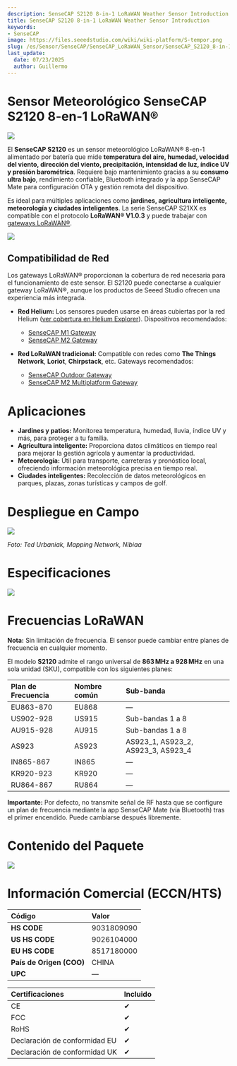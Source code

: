 ```yaml
---
description: SenseCAP S2120 8-in-1 LoRaWAN Weather Sensor Introduction
title: SenseCAP S2120 8-in-1 LoRaWAN Weather Sensor Introduction
keywords:
- SenseCAP
image: https://files.seeedstudio.com/wiki/wiki-platform/S-tempor.png
slug: /es/Sensor/SenseCAP/SenseCAP_LoRaWAN_Sensor/SenseCAP_S2120_8-in-1_LoRaWAN_Weather_Sensor/SenseCAP_S2120_8-in-1_LoRaWAN_Weather_Sensor_Introduction
last_update:
  date: 07/23/2025
  author: Guillermo
---
```


# Sensor Meteorológico SenseCAP S2120 8-en-1 LoRaWAN®

[![](https://files.seeedstudio.com/wiki/wiki%20images/S2120%20Introduction.files/Introduction146.png)](https://www.seeedstudio.com/sensecap-s2120-lorawan-8-in-1-weather-sensor-p-5436.html)

El **SenseCAP S2120** es un sensor meteorológico LoRaWAN® 8-en-1 alimentado por batería que mide **temperatura del aire, humedad, velocidad del viento, dirección del viento, precipitación, intensidad de luz, índice UV y presión barométrica**. Requiere bajo mantenimiento gracias a su **consumo ultra bajo**, rendimiento confiable, Bluetooth integrado y la app SenseCAP Mate para configuración OTA y gestión remota del dispositivo.  

Es ideal para múltiples aplicaciones como **jardines, agricultura inteligente, meteorología y ciudades inteligentes**. La serie SenseCAP S21XX es compatible con el protocolo **LoRaWAN® V1.0.3** y puede trabajar con [gateways LoRaWAN®](https://www.seeedstudio.com/LoRaWAN-Gateway-c-1936.html).

![](https://files.seeedstudio.com/wiki/wiki%20images/S2120%20Introduction.files/Introduction914.png)

## Compatibilidad de Red

Los gateways LoRaWAN® proporcionan la cobertura de red necesaria para el funcionamiento de este sensor. El S2120 puede conectarse a cualquier gateway LoRaWAN®, aunque los productos de Seeed Studio ofrecen una experiencia más integrada.

- **Red Helium:** Los sensores pueden usarse en áreas cubiertas por la red Helium ([ver cobertura en Helium Explorer](https://explorer.helium.com/)). Dispositivos recomendados:
  - [SenseCAP M1 Gateway](https://www.seeedstudio.com/SenseCAP-M1-LoRaWAN-Indoor-Gateway-US915-p-5023.html)
  - [SenseCAP M2 Gateway](https://www.seeedstudio.com/SenseCAP-M2-Data-Only-LoRaWAN-Indoor-Gateway-SX1302-US915-p-5342.html)

- **Red LoRaWAN tradicional:** Compatible con redes como **The Things Network**, **Loriot**, **Chirpstack**, etc. Gateways recomendados:
  - [SenseCAP Outdoor Gateway](https://www.seeedstudio.com/LoRaWAN-Gateway-US915-p-4306.html)
  - [SenseCAP M2 Multiplatform Gateway](https://www.seeedstudio.com/SenseCAP-Multi-Platform-LoRaWAN-Indoor-Gateway-SX1302-US915-p-5472.html)

# Aplicaciones

- **Jardines y patios:** Monitorea temperatura, humedad, lluvia, índice UV y más, para proteger a tu familia.
- **Agricultura inteligente:** Proporciona datos climáticos en tiempo real para mejorar la gestión agrícola y aumentar la productividad.
- **Meteorología:** Útil para transporte, carreteras y pronóstico local, ofreciendo información meteorológica precisa en tiempo real.
- **Ciudades inteligentes:** Recolección de datos meteorológicos en parques, plazas, zonas turísticas y campos de golf.

# Despliegue en Campo

![](https://files.seeedstudio.com/wiki/wiki%20images/S2120%20Introduction.files/Introduction3252.png)

_Foto: Ted Urbaniak, Mapping Network, Nibiaa_

# Especificaciones

![](https://files.seeedstudio.com/wiki/wiki%20images/S2120%20Introduction.files/Introduction3325.png)

# Frecuencias LoRaWAN

**Nota:** Sin limitación de frecuencia. El sensor puede cambiar entre planes de frecuencia en cualquier momento.

El modelo **S2120** admite el rango universal de **863 MHz a 928 MHz** en una sola unidad (SKU), compatible con los siguientes planes:

|Plan de Frecuencia|Nombre común|Sub-banda|
|:-|:-|:-|
|EU863-870|EU868|—|
|US902-928|US915|Sub-bandas 1 a 8|
|AU915-928|AU915|Sub-bandas 1 a 8|
|AS923|AS923|AS923_1, AS923_2, AS923_3, AS923_4|
|IN865-867|IN865|—|
|KR920-923|KR920|—|
|RU864-867|RU864|—|

**Importante:** Por defecto, no transmite señal de RF hasta que se configure un plan de frecuencia mediante la app SenseCAP Mate (vía Bluetooth) tras el primer encendido. Puede cambiarse después libremente.

# Contenido del Paquete

![](https://files.seeedstudio.com/wiki/wiki%20images/S2120%20Introduction.files/Introduction3841.png)

# Información Comercial (ECCN/HTS)

|Código|Valor|
|:-|:-|
|**HS CODE**|9031809090|
|**US HS CODE**|9026104000|
|**EU HS CODE**|8517180000|
|**País de Origen (COO)**|CHINA|
|**UPC**|—|

|Certificaciones|Incluido|
|:-|:-|
|CE|✔|
|FCC|✔|
|RoHS|✔|
|Declaración de conformidad EU|✔|
|Declaración de conformidad UK|✔|
